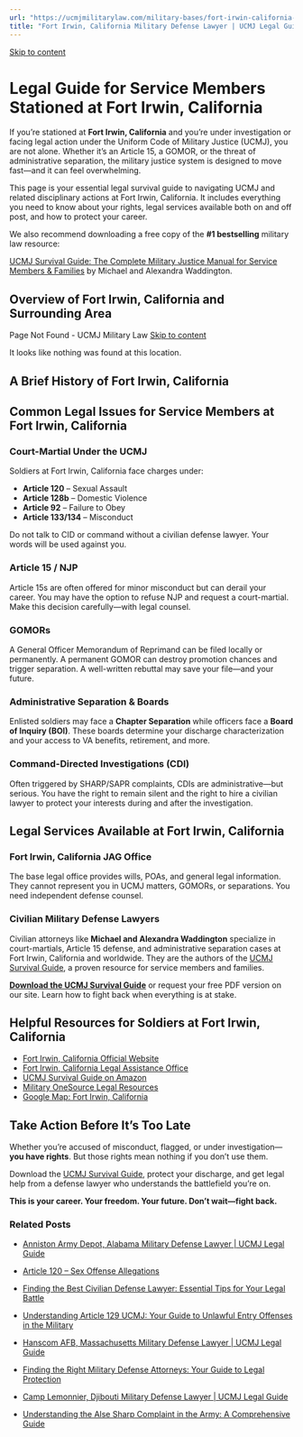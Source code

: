 ```yaml
---
url: "https://ucmjmilitarylaw.com/military-bases/fort-irwin-california-military-defense-lawyer-ucmj-legal-guide/"
title: "Fort Irwin, California Military Defense Lawyer | UCMJ Legal Guide"
---
```


[Skip to content](https://ucmjmilitarylaw.com/military-bases/fort-irwin-california-military-defense-lawyer-ucmj-legal-guide/#content)

# Legal Guide for Service Members Stationed at Fort Irwin, California

If you’re stationed at **Fort Irwin, California** and you’re under investigation or facing legal action under the Uniform Code of Military Justice (UCMJ), you are not alone. Whether it’s an Article 15, a GOMOR, or the threat of administrative separation, the military justice system is designed to move fast—and it can feel overwhelming.

This page is your essential legal survival guide to navigating UCMJ and related disciplinary actions at Fort Irwin, California. It includes everything you need to know about your rights, legal services available both on and off post, and how to protect your career.

We also recommend downloading a free copy of the **#1 bestselling** military law resource:

[UCMJ Survival Guide: The Complete Military Justice Manual for Service Members & Families](https://www.amazon.com/dp/B0FCDD3B2Z) by Michael and Alexandra Waddington.

## Overview of Fort Irwin, California and Surrounding Area

Page Not Found - UCMJ Military Law [Skip to content](https://ucmjmilitarylaw.com/military-bases/fort-irwin-california-military-defense-lawyer-ucmj-legal-guide/%7Blocation7#content)

It looks like nothing was found at this location.

## A Brief History of Fort Irwin, California

## Common Legal Issues for Service Members at Fort Irwin, California

### Court-Martial Under the UCMJ

Soldiers at Fort Irwin, California face charges under:

- **Article 120** – Sexual Assault
- **Article 128b** – Domestic Violence
- **Article 92** – Failure to Obey
- **Article 133/134** – Misconduct

Do not talk to CID or command without a civilian defense lawyer. Your words will be used against you.

### Article 15 / NJP

Article 15s are often offered for minor misconduct but can derail your career. You may have the option to refuse NJP and request a court-martial. Make this decision carefully—with legal counsel.

### GOMORs

A General Officer Memorandum of Reprimand can be filed locally or permanently. A permanent GOMOR can destroy promotion chances and trigger separation. A well-written rebuttal may save your file—and your future.

### Administrative Separation & Boards

Enlisted soldiers may face a **Chapter Separation** while officers face a **Board of Inquiry (BOI)**. These boards determine your discharge characterization and your access to VA benefits, retirement, and more.

### Command-Directed Investigations (CDI)

Often triggered by SHARP/SAPR complaints, CDIs are administrative—but serious. You have the right to remain silent and the right to hire a civilian lawyer to protect your interests during and after the investigation.

## Legal Services Available at Fort Irwin, California

### Fort Irwin, California JAG Office

The base legal office provides wills, POAs, and general legal information. They cannot represent you in UCMJ matters, GOMORs, or separations. You need independent defense counsel.

### Civilian Military Defense Lawyers

Civilian attorneys like **Michael and Alexandra Waddington** specialize in court-martials, Article 15 defense, and administrative separation cases at Fort Irwin, California and worldwide. They are the authors of the [UCMJ Survival Guide](https://www.amazon.com/dp/B0FCDD3B2Z), a proven resource for service members and families.

**[Download the UCMJ Survival Guide](https://www.amazon.com/dp/B0FCDD3B2Z)** or request your free PDF version on our site. Learn how to fight back when everything is at stake.

## Helpful Resources for Soldiers at Fort Irwin, California

- [Fort Irwin, California Official Website](https://ucmjmilitarylaw.com/military-bases/fort-irwin-california-military-defense-lawyer-ucmj-legal-guide/%7Blocation12%7D)
- [Fort Irwin, California Legal Assistance Office](https://ucmjmilitarylaw.com/military-bases/fort-irwin-california-military-defense-lawyer-ucmj-legal-guide/%7Blocation13%7D)
- [UCMJ Survival Guide on Amazon](https://www.amazon.com/dp/B0FCDD3B2Z)
- [Military OneSource Legal Resources](https://www.militaryonesource.mil/legal/)
- [Google Map: Fort Irwin, California](https://ucmjmilitarylaw.com/military-bases/fort-irwin-california-military-defense-lawyer-ucmj-legal-guide/%7Blocation14%7D)

## Take Action Before It’s Too Late

Whether you’re accused of misconduct, flagged, or under investigation— **you have rights**. But those rights mean nothing if you don’t use them.

Download the [UCMJ Survival Guide](https://www.amazon.com/dp/B0FCDD3B2Z), protect your discharge, and get legal help from a defense lawyer who understands the battlefield you’re on.

**This is your career. Your freedom. Your future. Don’t wait—fight back.**

### Related Posts

- [Anniston Army Depot, Alabama Military Defense Lawyer \| UCMJ Legal Guide](https://ucmjmilitarylaw.com/anniston-army-depot-alabama-military-defense-lawyer-ucmj-legal-guide/)
- [Article 120 – Sex Offense Allegations](https://ucmjmilitarylaw.com/ucmj/article-120/)
- [Finding the Best Civilian Defense Lawyer: Essential Tips for Your Legal Battle](https://ucmjmilitarylaw.com/best-civilian-defense-lawyer/)
- [Understanding Article 129 UCMJ: Your Guide to Unlawful Entry Offenses in the Military](https://ucmjmilitarylaw.com/article-129-ucmj-unlawful-entry/)

- [Hanscom AFB, Massachusetts Military Defense Lawyer \| UCMJ Legal Guide](https://ucmjmilitarylaw.com/hanscom-afb-massachusetts-military-defense-lawyer-ucmj-legal-guide/)
- [Finding the Right Military Defense Attorneys: Your Guide to Legal Protection](https://ucmjmilitarylaw.com/military-defense-attorneys/)
- [Camp Lemonnier, Djibouti Military Defense Lawyer \| UCMJ Legal Guide](https://ucmjmilitarylaw.com/camp-lemonnier-djibouti-military-defense-lawyer-ucmj-legal-guide/)
- [Understanding the Alse Sharp Complaint in the Army: A Comprehensive Guide](https://ucmjmilitarylaw.com/alse-sharp-complaint-army/)